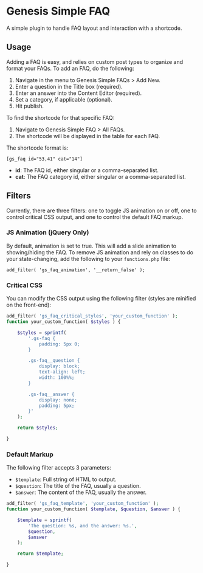 # Genesis Simple FAQ
A simple plugin to handle FAQ layout and interaction with a shortcode.

## Usage
Adding a FAQ is easy, and relies on custom post types to organize and format your FAQs. To add an FAQ, do the following:

1. Navigate in the menu to Genesis Simple FAQs > Add New.
2. Enter a question in the Title box (required).
3. Enter an answer into the Content Editor (required).
3. Set a category, if applicable (optional).
4. Hit publish.

To find the shortcode for that specific FAQ:

1. Navigate to Genesis Simple FAQ > All FAQs.
2. The shortcode will be displayed in the table for each FAQ.

The shortcode format is:

`[gs_faq id="53,41" cat="14"]`

- **id**: The FAQ id, either singular or a comma-separated list.
- **cat**: The FAQ category id, either singular or a comma-separated list.

## Filters
Currently, there are three filters: one to toggle JS animation on or off, one to control critical CSS output, and one to control the default FAQ markup.

### JS Animation (jQuery Only)
By default, animation is set to true. This will add a slide animation to showing/hiding the FAQ. To remove JS animation and rely on classes to do your state-changing, add the following to your `functions.php` file:

`add_filter( 'gs_faq_animation', '__return_false' );`

### Critical CSS
You can modify the CSS output using the following filter (styles are minified on the front-end):

```php
add_filter( 'gs_faq_critical_styles', 'your_custom_function' );
function your_custom_function( $styles ) {

	$styles = sprintf(
		'.gs-faq {
			padding: 5px 0;
		}

		.gs-faq__question {
			display: block;
			text-align: left;
			width: 100%%;
		}

		.gs-faq__answer {
			display: none;
			padding: 5px;
		}'
	);

	return $styles;

}
```

### Default Markup
The following filter accepts 3 parameters:
- `$template`: Full string of HTML to output.
- `$question`: The title of the FAQ, usually a question.
- `$answer`: The content of the FAQ, usually the answer.
```php
add_filter( 'gs_faq_template', 'your_custom_function' );
function your_custom_function( $template, $question, $answer ) {

	$template = sprintf(
		'The question: %s, and the answer: %s.',
		$question,
		$answer
	);

	return $template;

}
```
